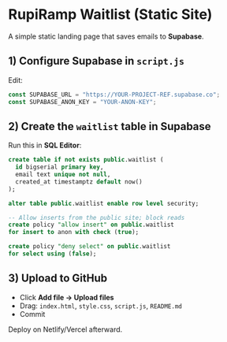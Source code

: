 # RupiRamp Waitlist (Static Site)

A simple static landing page that saves emails to **Supabase**.

## 1) Configure Supabase in `script.js`

Edit:
```js
const SUPABASE_URL = "https://YOUR-PROJECT-REF.supabase.co";
const SUPABASE_ANON_KEY = "YOUR-ANON-KEY";
```

## 2) Create the `waitlist` table in Supabase

Run this in **SQL Editor**:

```sql
create table if not exists public.waitlist (
  id bigserial primary key,
  email text unique not null,
  created_at timestamptz default now()
);

alter table public.waitlist enable row level security;

-- Allow inserts from the public site; block reads
create policy "allow insert" on public.waitlist
for insert to anon with check (true);

create policy "deny select" on public.waitlist
for select using (false);
```

## 3) Upload to GitHub

- Click **Add file → Upload files**
- Drag: `index.html`, `style.css`, `script.js`, `README.md`
- Commit

Deploy on Netlify/Vercel afterward.
